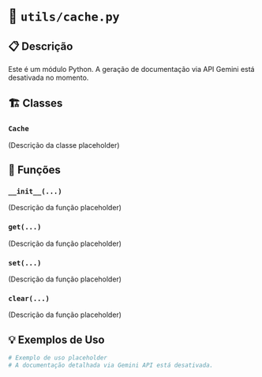 # 📄 `utils/cache.py`

## 📋 Descrição
Este é um módulo Python. A geração de documentação via API Gemini está desativada no momento.

## 🏗️ Classes
### `Cache`
(Descrição da classe placeholder)

## 🔧 Funções
### `__init__(...)`
(Descrição da função placeholder)
### `get(...)`
(Descrição da função placeholder)
### `set(...)`
(Descrição da função placeholder)
### `clear(...)`
(Descrição da função placeholder)

## 💡 Exemplos de Uso
```python
# Exemplo de uso placeholder
# A documentação detalhada via Gemini API está desativada.
```
